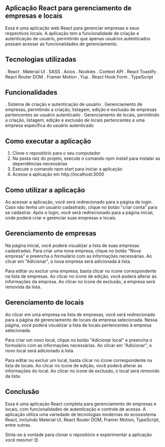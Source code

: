## Aplicação React para gerenciamento de empresas e locais

Essa é uma aplicação web React para gerenciar empresas e seus respectivos locais. A aplicação tem a funcionalidade de criação e autenticação de usuário, permitindo que apenas usuários autenticados possam acessar as funcionalidades de gerenciamento.

## Tecnologias utilizadas

. React
. Material UI
. SASS
. Axios
. Nookies
. Context API
. React Toastify
. React Router DOM
. Framer Motion
. Yup
. React Hook Form
. TypeScript

## Funcionalidades

. Sistema de criação e autenticação de usuário
. Gerenciamento de empresas, permitindo a criação, listagem, edição e exclusão de empresas pertencentes ao usuário autenticado
. Gerenciamento de locais, permitindo a criação, listagem, edição e exclusão de locais pertencentes a uma empresa específica do usuário autenticado

## Como executar a aplicação

1. Clone o repositório para o seu computador
2. Na pasta raiz do projeto, execute o comando npm install para instalar as dependências necessárias
3. Execute o comando npm start para iniciar a aplicação
4. Acesse a aplicação em http://localhost:3000

## Como utilizar a aplicação

Ao acessar a aplicação, você será redirecionado para a página de login. Caso não tenha um usuário cadastrado, clique no botão "criar conta" para se cadastrar. Após o login, você será redirecionado para a página inicial, onde poderá criar e gerenciar suas empresas e locais.

## Gerenciamento de empresas

Na página inicial, você poderá visualizar a lista de suas empresas cadastradas. Para criar uma nova empresa, clique no botão "Nova empresa" e preencha o formulário com as informações necessárias. Ao clicar em "Adicionar", a nova empresa será adicionada à lista.

Para editar ou excluir uma empresa, basta clicar no ícone correspondente na lista de empresas. Ao clicar no ícone de edição, você poderá alterar as informações da empresa. Ao clicar no ícone de exclusão, a empresa será removida da lista.

## Gerenciamento de locais

Ao clicar em uma empresa na lista de empresas, você será redirecionado para a página de gerenciamento de locais da empresa selecionada. Nessa página, você poderá visualizar a lista de locais pertencentes à empresa selecionada.

Para criar um novo local, clique no botão "Adicionar local" e preencha o formulário com as informações necessárias. Ao clicar em "Adicionar", o novo local será adicionado à lista.

Para editar ou excluir um local, basta clicar no ícone correspondente na lista de locais. Ao clicar no ícone de edição, você poderá alterar as informações do local. Ao clicar no ícone de exclusão, o local será removido da lista.

## Conclusão

Essa é uma aplicação React completa para gerenciamento de empresas e locais, com funcionalidades de autenticação e controle de acesso. A aplicação utiliza uma variedade de tecnologias modernas do ecossistema React, incluindo Material UI, React Router DOM, Framer Motion, TypeScript, entre outras.

Sinta-se à vontade para clonar o repositório e experimentar a aplicação você mesmo! 😊